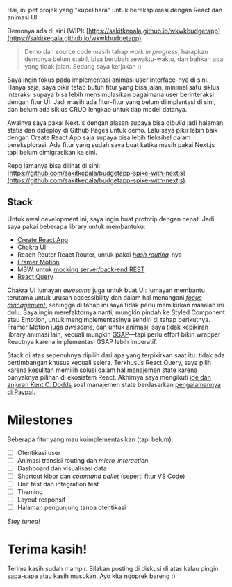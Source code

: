 Hai, ini pet projek yang "kupelihara" untuk bereksplorasi dengan React dan animasi UI.

Demonya ada di sini (WIP): [https://sakitkepala.github.io/wkwkbudgetapp](https://sakitkepala.github.io/wkwkbudgetapp)

> Demo dan source code masih tahap _work in progress_, harapkan demonya belum stabil, bisa berubah sewaktu-waktu, dan bahkan ada yang tidak jalan. Sedang saya kerjakan :)

Saya ingin fokus pada implementasi animasi user interface-nya di sini. Hanya saja, saya pikir tetap butuh fitur yang bisa jalan, minimal satu siklus interaksi supaya bisa lebih mensimulasikan bagaimana user berinteraksi dengan fitur UI. Jadi masih ada fitur-fitur yang belum diimplentasi di sini, dan belum ada siklus CRUD lengkap untuk tiap model datanya.

Awalnya saya pakai Next.js dengan alasan supaya bisa di*build* jadi halaman statis dan dideploy di Github Pages untuk demo. Lalu saya pikir lebih baik dengan Create React App saja supaya bisa lebih fleksibel dalam bereksplorasi. Ada fitur yang sudah saya buat ketika masih pakai Next.js tapi belum dimigrasikan ke sini.

Repo lamanya bisa dilihat di sini: [https://github.com/sakitkepala/budgetapp-spike-with-nextjs](https://github.com/sakitkepala/budgetapp-spike-with-nextjs).

## Stack

Untuk awal development ini, saya ingin buat prototip dengan cepat. Jadi saya pakai beberapa library untuk membantuku:

- [Create React App](https://create-react-app.dev/docs/getting-started)
- [Chakra UI](https://chakra-ui.com/docs/getting-started)
- ~~Reach Router~~ React Router, untuk pakai _[hash routing](https://reactrouter.com/web/api/HashRouter)_-nya
- [Framer Motion](https://www.framer.com/api/motion/)
- MSW, untuk [mocking server/back-end REST](https://mswjs.io/docs/getting-started/mocks/rest-api)
- [React Query](https://react-query.tanstack.com/overview)

Chakra UI lumayan _awesome_ juga untuk buat UI: lumayan membantu terutama untuk urusan accessibility dan dalam hal menangani [_focus management_](https://chakra-ui.com/docs/overlay/modal#keyboard-and-focus-management), sehingga di tahap ini saya tidak perlu memikirkan masalah ini dulu. Saya ingin merefaktornya nanti, mungkin pindah ke Styled Component atau Emotion, untuk mengimplementasinya sendiri di tahap berikutnya. Framer Motion juga _awesome_, dan untuk animasi, saya tidak kepikiran library animasi lain, kecuali mungkin [GSAP](https://greensock.com/docs/v3/GSAP)&mdash;tapi perlu effort bikin wrapper Reactnya karena implementasi GSAP lebih imperatif.

Stack di atas sepenuhnya dipilih dari apa yang terpikirkan saat itu: tidak ada pertimbangan khusus kecuali selera. Terkhusus React Query, saya pilih karena kesulitan memilih solusi dalam hal manajemen state karena banyaknya pilihan di ekosistem React. Akhirnya saya mengikuti [ide dan anjuran Kent C. Dodds](https://kentcdodds.com/blog/application-state-management-with-react) soal manajemen state berdasarkan [pengalamannya di Paypal](https://epicreact.dev/my-state-management-mistake/).

# Milestones

Beberapa fitur yang mau kuimplementasikan (tapi belum):

- [ ] Otentikasi user
- [ ] Animasi transisi routing dan _micro-interaction_
- [ ] Dashboard dan visualisasi data
- [ ] Shortcut kibor dan _command pallet_ (seperti fitur VS Code)
- [ ] Unit test dan integration test
- [ ] Theming
- [ ] Layout responsif
- [ ] Halaman pengunjung tanpa otentikasi

_Stay tuned!_

# Terima kasih!

Terima kasih sudah mampir. Silakan posting di diskusi di atas kalau pingin sapa-sapa atau kasih masukan. Ayo kita ngoprek bareng :)
